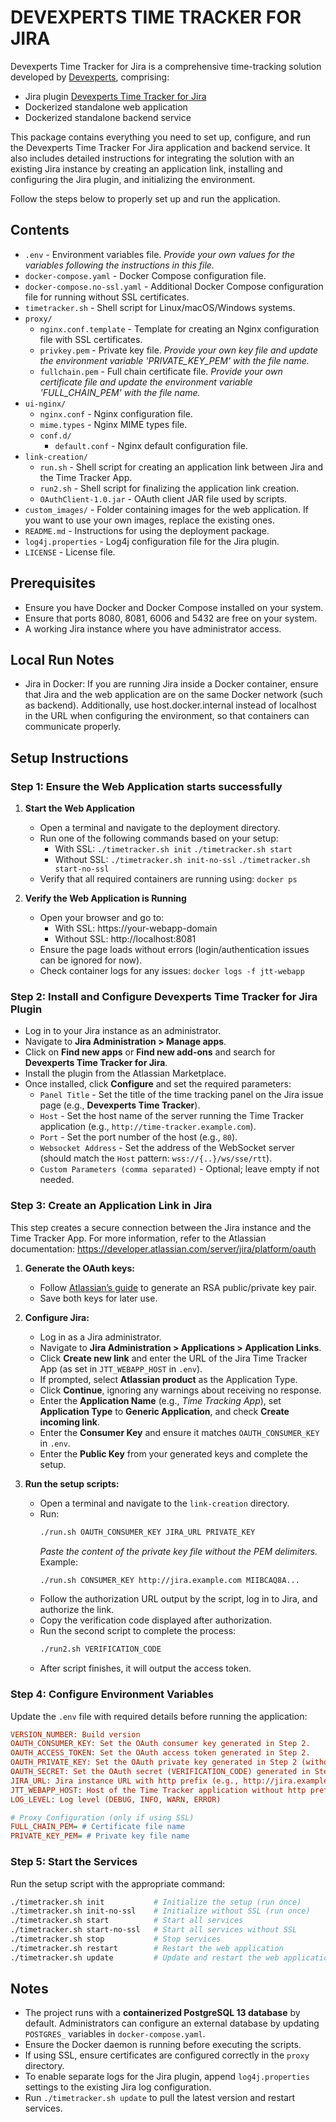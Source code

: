 # DEVEXPERTS TIME TRACKER FOR JIRA

Devexperts Time Tracker for Jira is a comprehensive time-tracking solution developed by [Devexperts](https://devexperts.com/), comprising:
- Jira plugin [Devexperts Time Tracker for Jira](https://marketplace.atlassian.com/apps/1236146)
- Dockerized standalone web application
- Dockerized standalone backend service

This package contains everything you need to set up, configure, and run the Devexperts Time Tracker For Jira application and backend service. It also includes detailed instructions for integrating the solution with an existing Jira instance by creating an application link, installing and configuring the Jira plugin, and initializing the environment.

Follow the steps below to properly set up and run the application.

## Contents

- `.env` - Environment variables file. *Provide your own values for the variables following the instructions in this file.*
- `docker-compose.yaml` - Docker Compose configuration file.
- `docker-compose.no-ssl.yaml` - Additional Docker Compose configuration file for running without SSL certificates.
- `timetracker.sh` - Shell script for Linux/macOS/Windows systems.
- `proxy/`
    - `nginx.conf.template` - Template for creating an Nginx configuration file with SSL certificates.
    - `privkey.pem` - Private key file. *Provide your own key file and update the environment variable 'PRIVATE_KEY_PEM' with the file name.*
    - `fullchain.pem` - Full chain certificate file. *Provide your own certificate file and update the environment variable 'FULL_CHAIN_PEM' with the file name.*
- `ui-nginx/`
    - `nginx.conf` - Nginx configuration file.
    - `mime.types` - Nginx MIME types file.
    - `conf.d/`
        - `default.conf` - Nginx default configuration file.
- `link-creation/`
    - `run.sh` - Shell script for creating an application link between Jira and the Time Tracker App.
    - `run2.sh` - Shell script for finalizing the application link creation.
    - `OAuthClient-1.0.jar` - OAuth client JAR file used by scripts.
- `custom_images/` - Folder containing images for the web application. If you want to use your own images, replace the existing ones.
- `README.md` - Instructions for using the deployment package.
- `log4j.properties` - Log4j configuration file for the Jira plugin.
- `LICENSE` - License file.

## Prerequisites

- Ensure you have Docker and Docker Compose installed on your system.
- Ensure that ports 8080, 8081, 6006 and 5432 are free on your system.
- A working Jira instance where you have administrator access.

## Local Run Notes

- Jira in Docker: If you are running Jira inside a Docker container, ensure that Jira and the web application are on the same Docker network (such as backend). Additionally, use host.docker.internal instead of localhost in the URL when configuring the environment, so that containers can communicate properly.

## Setup Instructions

### Step 1: Ensure the Web Application starts successfully
1. **Start the Web Application**
    - Open a terminal and navigate to the deployment directory. 
    - Run one of the following commands based on your setup:
      - With SSL:
          `./timetracker.sh init`
          `./timetracker.sh start`
      - Without SSL:
          `./timetracker.sh init-no-ssl`
          `./timetracker.sh start-no-ssl`
    - Verify that all required containers are running using: `docker ps`

2. **Verify the Web Application is Running**
    - Open your browser and go to:
      - With SSL: https://your-webapp-domain
      - Without SSL: http://localhost:8081
    - Ensure the page loads without errors (login/authentication issues can be ignored for now).
    - Check container logs for any issues: `docker logs -f jtt-webapp`

### Step 2: Install and Configure Devexperts Time Tracker for Jira Plugin
- Log in to your Jira instance as an administrator.
- Navigate to **Jira Administration > Manage apps**.
- Click on **Find new apps** or **Find new add-ons** and search for **Devexperts Time Tracker for Jira**.
- Install the plugin from the Atlassian Marketplace.
- Once installed, click **Configure** and set the required parameters:
    - `Panel Title` - Set the title of the time tracking panel on the Jira issue page (e.g., **Devexperts Time Tracker**).
    - `Host` - Set the host name of the server running the Time Tracker application (e.g., `http://time-tracker.example.com`).
    - `Port` - Set the port number of the host (e.g., `80`).
    - `Websocket Address` - Set the address of the WebSocket server (should match the `Host` pattern: `wss://{..}/ws/sse/rtt`).
    - `Custom Parameters (comma separated)` - Optional; leave empty if not needed.

### Step 3: Create an Application Link in Jira

This step creates a secure connection between the Jira instance and the Time Tracker App.
For more information, refer to the Atlassian documentation: https://developer.atlassian.com/server/jira/platform/oauth

1. **Generate the OAuth keys:**
    - Follow [Atlassian’s guide](https://developer.atlassian.com/server/jira/platform/oauth/#generate-an-rsa-public-private-key-pair) to generate an RSA public/private key pair.
    - Save both keys for later use.

2. **Configure Jira:**
    - Log in as a Jira administrator.
    - Navigate to **Jira Administration > Applications > Application Links**.
    - Click **Create new link** and enter the URL of the Jira Time Tracker App (as set in `JTT_WEBAPP_HOST` in `.env`).
    - If prompted, select **Atlassian product** as the Application Type.
    - Click **Continue**, ignoring any warnings about receiving no response.
    - Enter the **Application Name** (e.g., *Time Tracking App*), set **Application Type** to **Generic Application**, and check **Create incoming link**.
    - Enter the **Consumer Key** and ensure it matches `OAUTH_CONSUMER_KEY` in `.env`.
    - Enter the **Public Key** from your generated keys and complete the setup.

3. **Run the setup scripts:**
    - Open a terminal and navigate to the `link-creation` directory.
    - Run:
      ```sh
      ./run.sh OAUTH_CONSUMER_KEY JIRA_URL PRIVATE_KEY
      ```
      *Paste the content of the private key file without the PEM delimiters.*
      Example:
      ```sh
      ./run.sh CONSUMER_KEY http://jira.example.com MIIBCAQ8A...
      ```
    - Follow the authorization URL output by the script, log in to Jira, and authorize the link.
    - Copy the verification code displayed after authorization.
    - Run the second script to complete the process:
      ```sh
      ./run2.sh VERIFICATION_CODE
      ```
    - After script finishes, it will output the access token.

### Step 4: Configure Environment Variables

Update the `.env` file with required details before running the application:

```ini
VERSION_NUMBER: Build version
OAUTH_CONSUMER_KEY: Set the OAuth consumer key generated in Step 2.
OAUTH_ACCESS_TOKEN: Set the OAuth access token generated in Step 2.
OAUTH_PRIVATE_KEY: Set the OAuth private key generated in Step 2 (without PEM delimiters).
OAUTH_SECRET: Set the OAuth secret (VERIFICATION_CODE) generated in Step 2.
JIRA_URL: Jira instance URL with http prefix (e.g., http://jira.example.com)
JTT_WEBAPP_HOST: Host of the Time Tracker application without http prefix (e.g., time-tracker.example.com)
LOG_LEVEL: Log level (DEBUG, INFO, WARN, ERROR)

# Proxy Configuration (only if using SSL)
FULL_CHAIN_PEM= # Certificate file name
PRIVATE_KEY_PEM= # Private key file name
```

### Step 5: Start the Services

Run the setup script with the appropriate command:
```sh
./timetracker.sh init           # Initialize the setup (run once)
./timetracker.sh init-no-ssl    # Initialize without SSL (run once)
./timetracker.sh start          # Start all services
./timetracker.sh start-no-ssl   # Start all services without SSL
./timetracker.sh stop           # Stop services
./timetracker.sh restart        # Restart the web application
./timetracker.sh update         # Update and restart the web application
```

## Notes

- The project runs with a **containerized PostgreSQL 13 database** by default. Administrators can configure an external database by updating `POSTGRES_` variables in `docker-compose.yaml`.
- Ensure the Docker daemon is running before executing the scripts.
- If using SSL, ensure certificates are configured correctly in the `proxy` directory.
- To enable separate logs for the Jira plugin, append `log4j.properties` settings to the existing Jira log configuration.
- Run `./timetracker.sh update` to pull the latest version and restart services.
